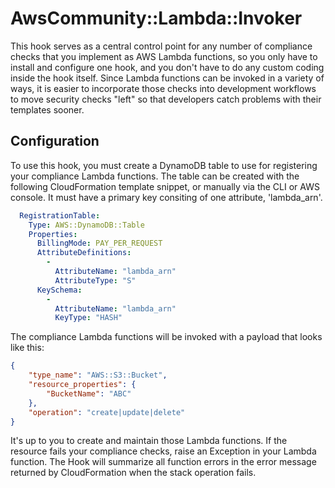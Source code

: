 # AwsCommunity::Lambda::Invoker

This hook serves as a central control point for any number of compliance checks
that you implement as AWS Lambda functions, so you only have to install and
configure one hook, and you don't have to do any custom coding inside the hook
itself. Since Lambda functions can be invoked in a variety of ways, it is easier 
to incorporate those checks into development workflows to move security checks "left"
so that developers catch problems with their templates sooner.

## Configuration

To use this hook, you must create a DynamoDB table to use for registering your
compliance Lambda functions. The table can be created with the following
CloudFormation template snippet, or manually via the CLI or AWS console. It must have a primary
key consiting of one attribute, 'lambda\_arn'.

```yaml
  RegistrationTable:
    Type: AWS::DynamoDB::Table
    Properties:
      BillingMode: PAY_PER_REQUEST
      AttributeDefinitions:
        - 
          AttributeName: "lambda_arn"
          AttributeType: "S"
      KeySchema:
        -
          AttributeName: "lambda_arn"
          KeyType: "HASH"
```

The compliance Lambda functions will be invoked with a payload that looks like this:

```json
{
    "type_name": "AWS::S3::Bucket",
    "resource_properties": {
        "BucketName": "ABC"
    }, 
    "operation": "create|update|delete"
}
```

It's up to you to create and maintain those Lambda functions. If the resource 
fails your compliance checks, raise an Exception in your Lambda function.
The Hook will summarize all function errors in the error message returned by 
CloudFormation when the stack operation fails.


